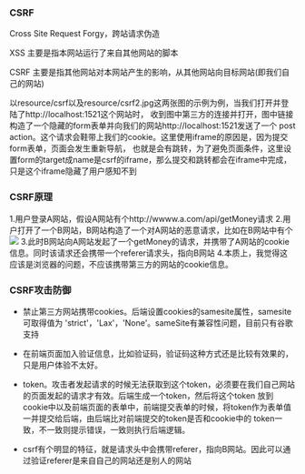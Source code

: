 ### CSRF
Cross Site Request Forgy，跨站请求伪造

XSS 主要是指本网站运行了来自其他网站的脚本

CSRF 主要是指其他网站对本网站产生的影响，从其他网站向目标网站(即我们自己的网站)

以resource/csrf以及resource/csrf2.jpg这两张图的示例为例，当我们打开并登陆了http://localhost:1521这个网站时，
收到图中第三方的连接并打开，图中链接构造了一个隐藏的form表单并向我们的网站http://localhost:1521发送了一个
post action。这个请求会鞋带上我们的cookie。这里使用iframe的原因是，因为提交form表单，页面会发生重新导航，
也就是会有跳转，为了避免页面条件，这里设置form的target成name是csrf的iframe，那么提交和跳转都会在iframe中完成，
只是这个iframe隐藏了用户感知不到


### CSRF原理
1.用户登录A网站，假设A网站有个http://wwww.a.com/api/getMoney请求
2.用户打开了一个B网站，B网站构造了一个对A网站的恶意请求，比如在B网站中有个<img src="http://wwww.a.com/api/getMoney">
3.此时B网站向A网站发起了一个getMoney的请求，并携带了A网站的cookie信息。同时该请求还会携带一个referer请求头，指向B网站
4.本质上，我觉得这应该是浏览器的问题，不应该携带第三方的网站的cookie信息。


### CSRF攻击防御
- 禁止第三方网站携带cookies。后端设置cookies的samesite属性，samesite可取得值为 'strict'，'Lax'，'None'。sameSite有兼容性问题，目前只有谷歌支持
- 在前端页面加入验证信息，比如验证码，验证码这种方式还是比较有效果的，只是用户体验不太好。
- token。攻击者发起请求的时候无法获取到这个token，必须要在我们自己网站的页面发起的请求才有效。后端生成一个token，然后将这个token
放到cookie中以及前端页面的表单中，前端提交表单的时候，将token作为表单值一并提交给后端，由后端比对前端提交的token是否和cookie中的
token一致，不一致则提示错误，一致则执行后端逻辑。

- csrf有个明显的特征，就是请求头中会携带referer，指向B网站。因此可以通过验证referer是来自自己的网站还是别人的网站
